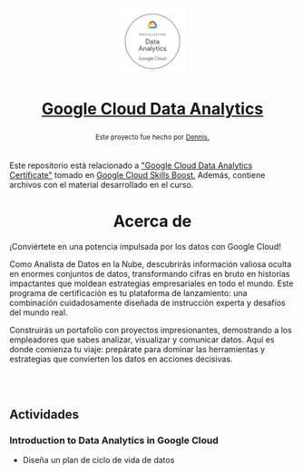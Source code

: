<p align="center"><a href="https://www.cloudskillsboost.google/paths/420/"><img src="project/images/logo.png" alt="MarkText" width="120" height="120"></p>

<h1 align="center"><a href="https://www.cloudskillsboost.google/paths/420/">Google Cloud Data Analytics</a></h1>

<div align="center">
  <sub>Este proyecto fue hecho por
    <a href="https://github.com/DensLopez">Dennis.</a>
  </sub>
</div>

<br />
<br />
Este repositorio está relacionado a <a href="https://www.cloudskillsboost.google/paths/420/">"Google Cloud Data Analytics Certificate"</a> tomado en <a href="https://www.cloudskillsboost.google/">Google Cloud Skills Boost.</a> Además, contiene archivos con el material desarrollado en el curso.
<br />

<h1 align="center">Acerca de </h1>
<p style="text-align: justify;">
¡Conviértete en una potencia impulsada por los datos con Google Cloud!

Como Analista de Datos en la Nube, descubrirás información valiosa oculta en enormes conjuntos de datos, transformando cifras en bruto en historias impactantes que moldean estrategias empresariales en todo el mundo. Este programa de certificación es tu plataforma de lanzamiento: una combinación cuidadosamente diseñada de instrucción experta y desafíos del mundo real. 

Construirás un portafolio con proyectos impresionantes, demostrando a los empleadores que sabes analizar, visualizar y comunicar datos. Aquí es donde comienza tu viaje: prepárate para dominar las herramientas y estrategias que convierten los datos en acciones decisivas.

<br />
<br />

## Actividades

### Introduction to Data Analytics in Google Cloud

- Diseña un plan de ciclo de vida de datos
  
  </p>
  <br />
